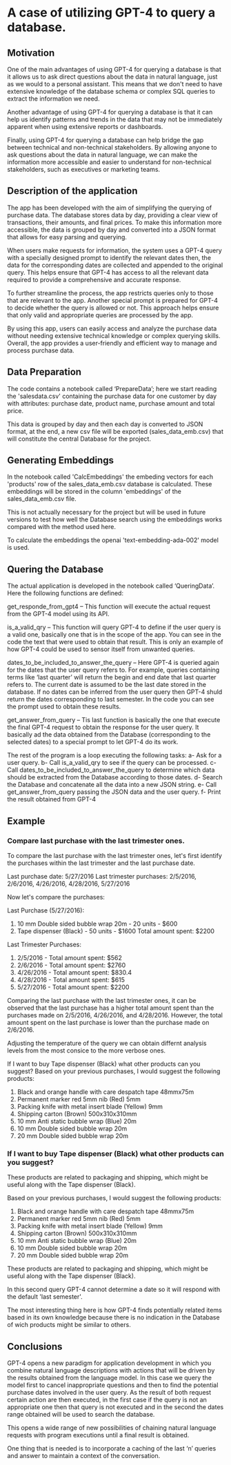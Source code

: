 # A case of utilizing GPT-4 to query a database.
## Motivation
One of the main advantages of using GPT-4 for querying a database is that it allows us to ask direct questions about the data in natural language, just as we would to a personal assistant. This means that we don't need to have extensive knowledge of the database schema or complex SQL queries to extract the information we need.

Another advantage of using GPT-4 for querying a database is that it can help us identify patterns and trends in the data that may not be immediately apparent when using extensive reports or dashboards.

Finally, using GPT-4 for querying a database can help bridge the gap between technical and non-technical stakeholders. By allowing anyone to ask questions about the data in natural language, we can make the information more accessible and easier to understand for non-technical stakeholders, such as executives or marketing teams.

## Description of the application

The app has been developed with the aim of simplifying the querying of purchase data. The database stores data by day, providing a clear view of transactions, their amounts, and final prices. To make this information more accessible, the data is grouped by day and converted into a JSON format that allows for easy parsing and querying.

When users make requests for information, the system uses a GPT-4 query with a specially designed prompt to identify the relevant dates then, the data for the corresponding dates are collected and appended to the original query. This helps ensure that GPT-4 has access to all the relevant data required to provide a comprehensive and accurate response.

To further streamline the process, the app restricts queries only to those that are relevant to the app. Another special prompt is prepared for GPT-4 to decide whether the query is allowed or not. This approach helps ensure that only valid and appropriate queries are processed by the app.

By using this app, users can easily access and analyze the purchase data without needing extensive technical knowledge or complex querying skills. Overall, the app provides a user-friendly and efficient way to manage and process purchase data.


## Data Preparation

The code contains a notebook called ‘PrepareData’; here we start reading the 'salesdata.csv' containing the purchase data for one customer by day with attributes: purchase date, product name, purchase amount and total price.

This data is grouped by day and then each day is converted to JSON format, at the end, a new csv file will be exported (sales_data_emb.csv) that will constitute the central Database for the project.


## Generating Embeddings

In the notebook called 'CalcEmbeddings' the embeding vectors for each 'products' row of the sales_data_emb.csv database is calculated. These embeddings will be stored in the column 'embeddings' of the sales_data_emb.csv file.

This is not actually necessary for the project but will be used in future versions to test how well the Database search using the embeddings works compared with the method used here.

To calculate the embeddings the openai 'text-embedding-ada-002' model is used.


## Quering the Database

The actual application is developed in the notebook called ‘QueringData’. Here the following functions are defined:

get_responde_from_gpt4 – This function will execute the actual request from the GPT-4 model using its API.

is_a_valid_qry – This function will query GPT-4 to define if the user query is a valid one, basically one that is in the scope of the app. You can see in the code the text that were used to obtain that result. This is only an example of how GPT-4 could be used to sensor itself from unwanted queries.

dates_to_be_included_to_answer_the_query – Here GPT-4 is queried again for the dates that the user query refers to. For example, queries containing terms like ‘last quarter’ will return the begin and end date that last quarter refers to. The current date is assumed to be the last date stored in the database. If no dates can be inferred from the user query then GPT-4 shuld return the dates corresponding to last semester. In the code you can see the prompt used to obtain these results.

get_answer_from_query – Tis last function is basically the one that execute the final GPT-4 request to obtain the response for the user query. It basically ad the data obtained from the Database (corresponding to the selected dates) to a special prompt to let GPT-4 do its work.

The rest of the program is a loop executing the following tasks:
a-	Ask for a user query.
b-	Call is_a_valid_qry to see if the query can be processed.
c-	Call dates_to_be_included_to_answer_the_query to determine which data should be extracted from the Database according to those dates.
d-	Search the Database and concatenate all the data into a new JSON string.
e-	Call get_answer_from_query passing the JSON data and the user query.
f-	Print the result obtained from GPT-4


## Example

### Compare last purchase with the last trimester ones.

To compare the last purchase with the last trimester ones, let's first identify the purchases within the last trimester and the last purchase date.

Last purchase date: 5/27/2016
Last trimester purchases: 2/5/2016, 2/6/2016, 4/26/2016, 4/28/2016, 5/27/2016

Now let's compare the purchases:

Last Purchase (5/27/2016):
1. 10 mm Double sided bubble wrap 20m - 20 units - $600
2. Tape dispenser (Black) - 50 units - $1600
Total amount spent: $2200

Last Trimester Purchases:
1. 2/5/2016 - Total amount spent: $562
2. 2/6/2016 - Total amount spent: $2760
3. 4/26/2016 - Total amount spent: $830.4
4. 4/28/2016 - Total amount spent: $615
5. 5/27/2016 - Total amount spent: $2200

Comparing the last purchase with the last trimester ones, it can be observed that the last purchase has a higher total amount spent than the purchases made on 2/5/2016, 4/26/2016, and 4/28/2016. However, the total amount spent on the last purchase is lower than the purchase made on 2/6/2016.

Adjusting the temperature of the query we can obtain differnt analysis levels from the most consice to the more verbose ones.

If I want to buy Tape dispenser (Black) what other products can you suggest?
Based on your previous purchases, I would suggest the following products:

1. Black and orange handle with care despatch tape 48mmx75m
2. Permanent marker red 5mm nib (Red) 5mm
3. Packing knife with metal insert blade (Yellow) 9mm
4. Shipping carton (Brown) 500x310x310mm
5. 10 mm Anti static bubble wrap (Blue) 20m
6. 10 mm Double sided bubble wrap 20m
7. 20 mm Double sided bubble wrap 20m

### If I want to buy Tape dispenser (Black) what other products can you suggest?

These products are related to packaging and shipping, which might be useful along with the Tape dispenser (Black).

Based on your previous purchases, I would suggest the following products:

1. Black and orange handle with care despatch tape 48mmx75m
2. Permanent marker red 5mm nib (Red) 5mm
3. Packing knife with metal insert blade (Yellow) 9mm
4. Shipping carton (Brown) 500x310x310mm
5. 10 mm Anti static bubble wrap (Blue) 20m
6. 10 mm Double sided bubble wrap 20m
7. 20 mm Double sided bubble wrap 20m

These products are related to packaging and shipping, which might be useful along with the Tape dispenser (Black).

In this second query GPT-4 cannot determine a date so it will respond with the default  'last semester'.

The most interesting thing here is how GPT-4 finds potentially related items based in its own knowledge because there is no indication in the Database of wich products might be similar to others.

## Conclusions

GPT-4 opens a new paradigm for application development in which you combine natural language descriptions with actions that will be driven by the results obtained from the language model. In this case we query the model first to cancel inappropriate questions and then to find the potential purchase dates involved in the user query. As the result of both request certain action are then executed, in the first case if the query is not an appropriate one then that query is not executed and in the second the dates range obtained will be used to search the database.

This opens a wide range of new possibilities of chaining natural language requests with program executions until a final result is obtained.

One thing that is needed is to incorporate a caching of the last ‘n’ queries and answer to maintain a context of the conversation.











